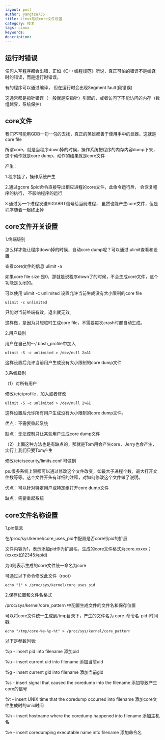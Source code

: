 ```yaml
---
layout: post
author: yangtze736
title: Linux系统core文件设置
category: 技术
tags: Linux
keywords: 
description: 
---
```


## 运行时错误

任何人写程序都会出错，正如《C++编程规范》所说，真正可怕的错误不是编译时的错误，而是运行时错误。

有的程序可以通过编译， 但在运行时会出现Segment fault(段错误)

这通常都是指针错误（一般就是空指针）引起的，或者访问了不能访问的内存（数组越界，系统保护）



## core文件

我们不可能用GDB一句一句的去找，真正的英雄都善于使用手中的武器。这就是core file

所谓core，就是当程序down掉的时候，操作系统把程序的内存内容dump下来，这个动作就是core dump，动作的结果就是core文件

产生：

1.程序挂了，操作系统产生

2.通过gcore $pid命令直接导出相应进程的core文件，此命令运行后， 会恢复程序的执行， 不影响程序的运行

3.通过另一个进程发送SIGABRT信号给当前进程， 虽然也能产生core文件，但是程序随着一起终止掉

<!-- more -->

## core文件开关设置

1.终端级别

怎么样才能让程序down掉的时候，自动core dump呢？可以通过 ulimit查看和设置

查看core文件的信息 ulimit -a

如果core file size 是0，那就是说程序down了的时候，不会生成core文件，这个功能是关闭的。

可以使用  ulimit -c unlimited 设置允许当前生成没有大小限制的core file

`ulimit -c unlimited`

只能对当前终端有效，退出就无效。

这样做，是因为只想临时生成core file，不需要每次crash时都自动生成。

2.用户级别

用户在自己的～/.bash_profile中加入

`ulimit -S -c unlimited > /dev/null 2>&1`

这样设置后允许当前用户生成没有大小限制的core dump文件

3.系统级别

（1）对所有用户

修改/etc/profile，加入或者修改

`ulimit -S -c unlimited > /dev/null 2>&1`

这样设置后允许所有用户生成没有大小限制的core dump文件。

优点：不需要重起系统

缺点：无法控制只让某些用户生成core dump文件

（2）上面这种方法也是有缺点的，那就是Tom用会产生core，Jerry也会产生，实行上我们只要Tom产生

修改/etc/security/limits.conf 可做到

ps.很多系统上限都可以通过修改这个文件改变，如最大子进程个数，最大打开文件数等等。这个文件开头有详细的注释，对如何修改这个文件做了说明。

优点：可以针对特定用户或特定组打开core dump文件

缺点：需要重起系统

## core文件名称设置

1.pid信息

在/proc/sys/kernel/core_uses_pid中配置是否core带pid的扩展

文件内容为1，表示添加pid作为扩展名，生成的core文件格式为core.xxxxx；(xxxxx如12345为pid)

为0则表示生成的core文件统一命名为core

可通过以下命令修改此文件（root）

`echo "1" > /proc/sys/kernel/core_uses_pid`

2.保存位置和文件名格式

/proc/sys/kernel/core_pattern 中配置生成文件的文件名和保存位置

可以将core文件统一生成到/tmp目录下，产生的文件名为 core-命令名-pid-时间戳

`echo "/tmp/core-%e-%p-%t" > /proc/sys/kernel/core_pattern`

以下是参数列表:

%p - insert pid into filename 添加pid

%u - insert current uid into filename 添加当前uid

%g - insert current gid into filename 添加当前gid

%s - insert signal that caused the coredump into the filename 添加导致产生core的信号

%t - insert UNIX time that the coredump occurred into filename 添加core文件生成时的unix时间

%h - insert hostname where the coredump happened into filename 添加主机名

%e - insert coredumping executable name into filename 添加命令名
